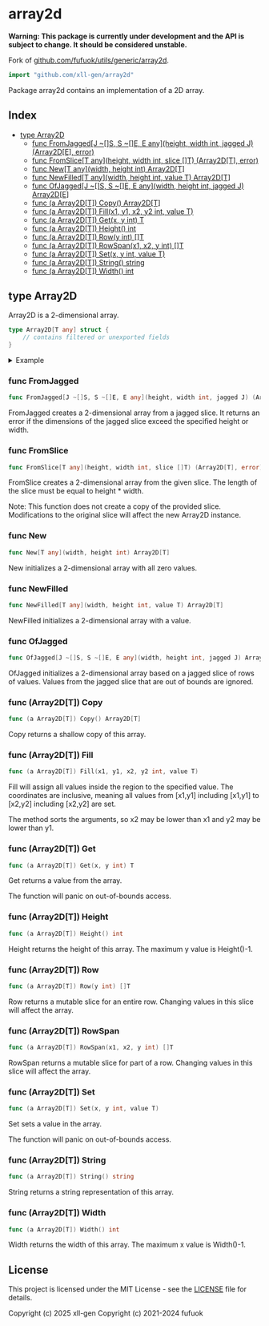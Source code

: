 
# array2d

**Warning: This package is currently under development and the API is subject to change. It should be considered unstable.**

Fork of [github.com/fufuok/utils/generic/array2d](https://github.com/fufuok/utils/commit/382fc5c9e91e33694350885335a3155e8f787959).

```go
import "github.com/xll-gen/array2d"
```

Package array2d contains an implementation of a 2D array.

## Index

- [type Array2D](<#type-array2d>)
  - [func FromJagged[J ~[]S, S ~[]E, E any](height, width int, jagged J) (Array2D[E], error)](<#func-fromjagged>)
  - [func FromSlice[T any](height, width int, slice []T) (Array2D[T], error)](<#func-fromslice>)
  - [func New[T any](width, height int) Array2D[T]](<#func-new>)
  - [func NewFilled[T any](width, height int, value T) Array2D[T]](<#func-newfilled>)
  - [func OfJagged[J ~[]S, S ~[]E, E any](width, height int, jagged J) Array2D[E]](<#func-ofjagged>)
  - [func (a Array2D[T]) Copy() Array2D[T]](<#func-array2dt-copy>)
  - [func (a Array2D[T]) Fill(x1, y1, x2, y2 int, value T)](<#func-array2dt-fill>)
  - [func (a Array2D[T]) Get(x, y int) T](<#func-array2dt-get>)
  - [func (a Array2D[T]) Height() int](<#func-array2dt-height>)
  - [func (a Array2D[T]) Row(y int) []T](<#func-array2dt-row>)
  - [func (a Array2D[T]) RowSpan(x1, x2, y int) []T](<#func-array2dt-rowspan>)
  - [func (a Array2D[T]) Set(x, y int, value T)](<#func-array2dt-set>)
  - [func (a Array2D[T]) String() string](<#func-array2dt-string>)
  - [func (a Array2D[T]) Width() int](<#func-array2dt-width>)


## type Array2D

Array2D is a 2\-dimensional array.

```go
type Array2D[T any] struct {
    // contains filtered or unexported fields
}
```

<details><summary>Example</summary>
<p>

```go package

import (
	"fmt"
	"strings"

	"github.com/xll-gen/array2d"
)

type Sudoku struct {
	arr array2d.Array2D[byte]
}

func (s Sudoku) PrintBoard() {
	var sb strings.Builder
	for y := 0; y < s.arr.Height(); y++ {
		if y%3 == 0 {
			sb.WriteString("+-------+-------+-------+\n")
		}
		for x := 0; x < s.arr.Width(); x++ {
			if x%3 == 0 {
				sb.WriteString("| ")
			}
			val := s.arr.Get(x, y)
			if val == 0 {
				sb.WriteByte(' ')
			} else {
				fmt.Fprint(&sb, val)
			}
			sb.WriteByte(' ')
		}
		sb.WriteString("|\n")
	}
	sb.WriteString("+-------+-------+-------+\n")
	fmt.Print(sb.String())
}

func ExampleArray2D() {
	s := Sudoku{
		arr: array2d.OfJagged(9, 9, [][]byte{
			{5, 3, 0, 0, 7, 0, 0, 0, 0},
			{6, 0, 0, 1, 9, 5, 0, 0, 0},
			{0, 9, 8, 0, 0, 0, 0, 6, 0},
			{8, 0, 0, 0, 6, 0, 0, 0, 3},
			{4, 0, 0, 8, 0, 3, 0, 0, 1},
			{7, 0, 0, 0, 2, 0, 0, 0, 6},
			{0, 6, 0, 0, 0, 0, 2, 8, 0},
			{0, 0, 0, 4, 1, 9, 0, 0, 5},
			{0, 0, 0, 0, 8, 0, 0, 7, 9},
		}),
	}

	s.arr.Set(2, 5, 3)

	s.PrintBoard()

	// Output:
	// +-------+-------+-------+
	// | 5 3   |   7   |       |
	// | 6     | 1 9 5 |       |
	// |   9 8 |       |   6   |
	// +-------+-------+-------+
	// | 8     |   6   |     3 |
	// | 4     | 8   3 |     1 |
	// | 7   3 |   2   |     6 |
	// +-------+-------+-------+
	// |   6   |       | 2 8   |
	// |       | 4 1 9 |     5 |
	// |       |   8   |   7 9 |
	// +-------+-------+-------+
}
```

#### Output

```
+-------+-------+-------+
| 5 3   |   7   |       |
| 6     | 1 9 5 |       |
|   9 8 |       |   6   |
+-------+-------+-------+
| 8     |   6   |     3 |
| 4     | 8   3 |     1 |
| 7   3 |   2   |     6 |
+-------+-------+-------+
|   6   |       | 2 8   |
|       | 4 1 9 |     5 |
|       |   8   |   7 9 |
+-------+-------+-------+
```

</p>
</details>

### func FromJagged

```go
func FromJagged[J ~[]S, S ~[]E, E any](height, width int, jagged J) (Array2D[E], error)
```

FromJagged creates a 2-dimensional array from a jagged slice. It returns an error if the dimensions of the jagged slice exceed the specified height or width.

### func FromSlice

```go
func FromSlice[T any](height, width int, slice []T) (Array2D[T], error)
```

FromSlice creates a 2-dimensional array from the given slice. The length of the slice must be equal to height * width.

Note: This function does not create a copy of the provided slice. Modifications to the original slice will affect the new Array2D instance.

### func New

```go
func New[T any](width, height int) Array2D[T]
```

New initializes a 2\-dimensional array with all zero values.

### func NewFilled

```go
func NewFilled[T any](width, height int, value T) Array2D[T]
```

NewFilled initializes a 2\-dimensional array with a value.

### func OfJagged

```go
func OfJagged[J ~[]S, S ~[]E, E any](width, height int, jagged J) Array2D[E]
```

OfJagged initializes a 2\-dimensional array based on a jagged slice of rows of values. Values from the jagged slice that are out of bounds are ignored.

### func \(Array2D\[T\]\) Copy

```go
func (a Array2D[T]) Copy() Array2D[T]
```

Copy returns a shallow copy of this array.

### func \(Array2D\[T\]\) Fill

```go
func (a Array2D[T]) Fill(x1, y1, x2, y2 int, value T)
```

Fill will assign all values inside the region to the specified value. The coordinates are inclusive, meaning all values from \[x1,y1\] including \[x1,y1\] to \[x2,y2\] including \[x2,y2\] are set.

The method sorts the arguments, so x2 may be lower than x1 and y2 may be lower than y1.

### func \(Array2D\[T\]\) Get

```go
func (a Array2D[T]) Get(x, y int) T
```

Get returns a value from the array.

The function will panic on out\-of\-bounds access.

### func \(Array2D\[T\]\) Height

```go
func (a Array2D[T]) Height() int
```

Height returns the height of this array. The maximum y value is Height\(\)\-1.

### func \(Array2D\[T\]\) Row

```go
func (a Array2D[T]) Row(y int) []T
```

Row returns a mutable slice for an entire row. Changing values in this slice will affect the array.

### func \(Array2D\[T\]\) RowSpan

```go
func (a Array2D[T]) RowSpan(x1, x2, y int) []T
```

RowSpan returns a mutable slice for part of a row. Changing values in this slice will affect the array.

### func \(Array2D\[T\]\) Set

```go
func (a Array2D[T]) Set(x, y int, value T)
```

Set sets a value in the array.

The function will panic on out\-of\-bounds access.

### func \(Array2D\[T\]\) String

```go
func (a Array2D[T]) String() string
```

String returns a string representation of this array.

### func \(Array2D\[T\]\) Width

```go
func (a Array2D[T]) Width() int
```

Width returns the width of this array. The maximum x value is Width\(\)\-1.

## License

This project is licensed under the MIT License - see the [LICENSE](LICENSE) file for details.

Copyright (c) 2025 xll-gen
Copyright (c) 2021-2024 fufuok
